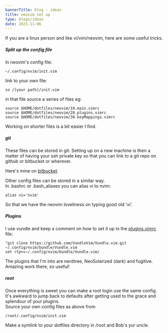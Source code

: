 ```yaml
---
bannerTitle: blog - ideas
title: neovim set up
type: blogs/ideas
date: 2021-11-06
---
```



If you are a linux person and like vi/vim/neovim, here are some useful tricks.


##### Split up the config file
In neovim's config file:  

    ~/.config/nvim/init.vim

link to your own file:  

    so /[your path]/init.vim


in that file source a series of files eg:  

    source $HOME/dotfiles/neovim/10.main.vimrc
    source $HOME/dotfiles/neovim/20.plugins.vimrc
    source $HOME/dotfiles/neovim/30.keyMappings.vimrc

Working on shorter files is a bit easier I find.

##### git
These files can be stored in git. Setting up on a new machine is then a matter of having your ssh private key so that you can link to a git repo on github or bitbucket or wherever.  

Here's mine on [bitbucket](https://bitbucket.org/psaikido/dotfiles/src/master/neovim/).  

Other config files can be stored in a similar way.  
In .bashrc or .bash_aliases you can alias vi to nvim:  

    alias vi='nvim'

So that we have the neovim loveliness on typing good old 'vi'.

##### Plugins
I use vundle and keep a comment on how to set it up in the [plugins.vimrc](https://bitbucket.org/psaikido/dotfiles/src/master/neovim/20.plugins.vimrc) file:  

    "git clone https://github.com/VundleVim/Vundle.vim.git ~/.config/nvim/bundle/Vundle.vim
    set rtp+=~/.config/nvim/bundle/Vundle.vim/

The plugins that I'm into are nerdtree, NeoSolarized (dark) and fugitive. Amazing work there, so useful!


##### root
Once everything is sweet you can make a root login use the same config. It's awkward to jump back to defaults after getting used to the grace and splendour of your plugins.  
Source your own config files as above from  

    /root/.config/nvim/init.vim

Make a symlink to your dotfiles directory in /root and Bob's yur uncle.
